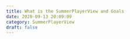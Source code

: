 ```yaml
---
title: What is the SummerPlayerView and Goals
date: 2020-09-13 20:09:09
category: SummerPlayerView
draft: false
---
```


